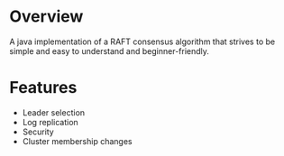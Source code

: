 # Overview

A java implementation of a RAFT consensus algorithm that strives to be simple and easy to understand and beginner-friendly.

# Features

- Leader selection
- Log replication
- Security
- Cluster membership changes
